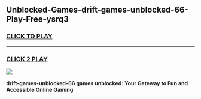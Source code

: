 
## Unblocked-Games-drift-games-unblocked-66-Play-Free-ysrq3
<h3>
<a href="https://premium76.site?title=drift-games-unblocked-66&ref=18A1">CLICK TO PLAY</a></h3>
<hr>

<h3>
<a href="https://premium76.site?title=drift-games-unblocked-66&ref=18A1">CLICK 2 PLAY</a>
  
</h3>

<a href="https://premium76.site?title=drift-games-unblocked-66&ref=18A1"><img src="https://clearcache.store/games.png"></a>


**drift-games-unblocked-66 games unblocked: Your Gateway to Fun and Accessible Online Gaming**
